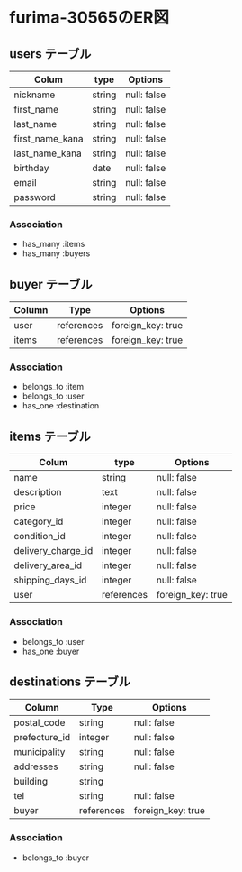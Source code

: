 # furima-30565のER図

## users テーブル

| Colum           | type      | Options     |
| --------------  | ------    | ----------- |
| nickname        | string    | null: false |
| first_name      | string    | null: false |
| last_name       | string    | null: false |
| first_name_kana | string    | null: false |
| last_name_kana  | string    | null: false |
| birthday        | date      | null: false |
| email           | string    | null: false |
| password        | string    | null: false |

### Association

- has_many :items
- has_many :buyers

## buyer テーブル

| Column           | Type       | Options                      |
| ---------------- | ---------- | -----------------------------|
| user             | references | foreign_key: true            |
| items            | references | foreign_key: true            |

### Association

- belongs_to :item
- belongs_to :user
- has_one :destination

## items テーブル

| Colum              | type        | Options           |
| -------------------| ----------- | ------------------|
| name               | string      | null: false       |
| description        | text        | null: false       |
| price              | integer     | null: false       |
| category_id        | integer     | null: false       |
| condition_id       | integer     | null: false       |
| delivery_charge_id | integer     | null: false       |
| delivery_area_id   | integer     | null: false       |
| shipping_days_id   | integer     | null: false       |
| user               | references  | foreign_key: true |

### Association

- belongs_to :user
- has_one :buyer

## destinations テーブル

| Column           | Type       | Options           |
| ---------------- | ---------- | ----------------- |
| postal_code      | string     | null: false       |
| prefecture_id    | integer    | null: false       |
| municipality     | string     | null: false       |
| addresses        | string     | null: false       |
| building         | string     |                   |
| tel              | string     | null: false       |
| buyer            | references | foreign_key: true |

### Association
- belongs_to :buyer



